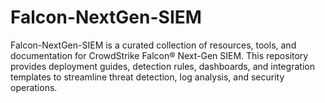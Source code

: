 # Falcon-NextGen-SIEM
Falcon-NextGen-SIEM is a curated collection of resources, tools, and documentation for CrowdStrike Falcon® Next-Gen SIEM. This repository provides deployment guides, detection rules, dashboards, and integration templates to streamline threat detection, log analysis, and security operations.
